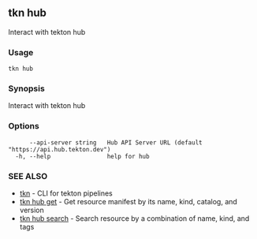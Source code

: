 ## tkn hub

Interact with tekton hub

### Usage

```
tkn hub
```

### Synopsis

Interact with tekton hub

### Options

```
      --api-server string   Hub API Server URL (default "https://api.hub.tekton.dev")
  -h, --help                help for hub
```

### SEE ALSO

* [tkn](tkn.md)	 - CLI for tekton pipelines
* [tkn hub get](tkn_hub_get.md)	 - Get resource manifest by its name, kind, catalog, and version
* [tkn hub search](tkn_hub_search.md)	 - Search resource by a combination of name, kind, and tags

